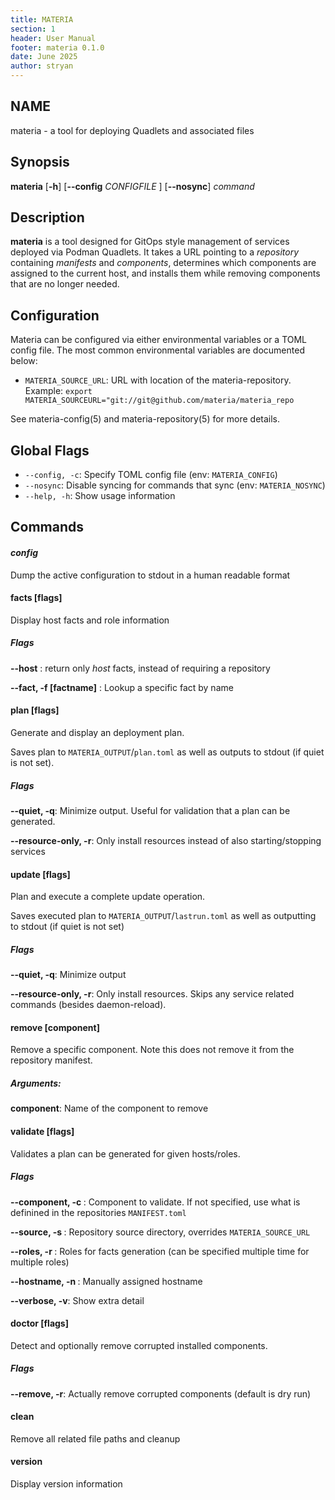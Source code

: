 ```yaml
---
title: MATERIA
section: 1
header: User Manual
footer: materia 0.1.0
date: June 2025
author: stryan
---
```


## NAME
materia - a tool for deploying Quadlets and associated files

## Synopsis

**materia** [**-h**] [**--config** *CONFIGFILE* ] [**--nosync**] *command*

## Description

**materia** is a tool designed for GitOps style management of services deployed via Podman Quadlets. It takes a URL pointing to a *repository* containing *manifests* and *components*, determines which components are assigned to the current host, and installs them while removing components that are no longer needed.

## Configuration

Materia can be configured via either environmental variables or a TOML config file. The most common environmental variables are documented below:

- `MATERIA_SOURCE_URL`: URL with location of the materia-repository. Example: `export MATERIA_SOURCEURL="git://git@github.com/materia/materia_repo`

See materia-config(5) and materia-repository(5) for more details.

## Global Flags
- `--config, -c`: Specify TOML config file (env: `MATERIA_CONFIG`)
- `--nosync`: Disable syncing for commands that sync (env: `MATERIA_NOSYNC`)
- `--help, -h`: Show usage information

## Commands


#### *config*

Dump the active configuration to stdout in a human readable format

#### facts [flags]
Display host facts and role information

##### **Flags**

**--host** : return only *host* facts, instead of requiring a repository

**--fact, -f [factname]** :  Lookup a specific fact by name

#### plan [flags]
   Generate and display an deployment plan.

   Saves plan to `MATERIA_OUTPUT`/`plan.toml` as well as outputs to stdout (if quiet is not set).

##### **Flags**

**--quiet, -q**: Minimize output. Useful for validation that a plan can be generated.

**--resource-only, -r**: Only install resources instead of also starting/stopping services



#### update [flags]
   Plan and execute a complete update operation.

   Saves executed plan to `MATERIA_OUTPUT`/`lastrun.toml` as well as outputting to stdout (if quiet is not set)

##### **Flags**

**--quiet, -q**: Minimize output

**--resource-only, -r**: Only install resources. Skips any service related commands (besides daemon-reload).

####  remove [component]
Remove a specific component. Note this does not remove it from the repository manifest.

##### **Arguments**:

**component**: Name of the component to remove

#### validate [flags]
   Validates a plan can be generated for given hosts/roles.

##### **Flags**

**--component, -c <name>**: Component to validate. If not specified, use what is definined in the repositories `MANIFEST.toml`

**--source, -s <path>**: Repository source directory, overrides `MATERIA_SOURCE_URL`

**--roles, -r <roles>**: Roles for facts generation (can be specified multiple time for multiple roles)

**--hostname, -n <hostname>**: Manually assigned hostname

**--verbose, -v**: Show extra detail

#### doctor [flags]
Detect and optionally remove corrupted installed components.

##### **Flags**

**--remove, -r**: Actually remove corrupted components (default is dry run)

#### clean
Remove all related file paths and cleanup

#### version
Display version information
